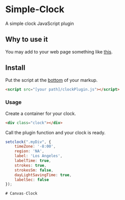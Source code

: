 # Simple-Clock
A simple clock JavaScript plugin
## Why to use it
You may add to your web page something like [this](https://totonaq.github.io/Simple-Clock/).
## Install
Put the script at the [bottom](https://developer.yahoo.com/performance/rules.html#js_bottom) of your markup.
```html
<script src="[your path]/clockPlugin.js"></script>
```
### Usage
Create a container for your clock.
```html
<div class="clock"></div>
```
Call the plugin function and your clock is ready.
```javascript
setclock(".myDiv", {
	timeZone: '-8:00',
	region: 'NA',
	label: 'Los Angeles',
	labelTime: true,
	strokes: true,
	strokesSm: false,
	dayLightSavingTime: true,
	labelSec: false
});

# Canvas-Clock
